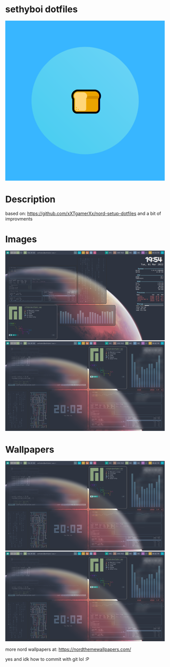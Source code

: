 # sethyboi dotfiles
![image](https://github.com/seth98128/sethyboi-dotfiles/raw/main/images/helo.png)

# Description
based on: https://github.com/xXTgamerXx/nord-setup-dotfiles and a bit of improvments

# Images
![image](https://raw.githubusercontent.com/seth98128/sethyboi-dotfiles/main/images/Screenshot_20220301_195459.png)
![image](https://raw.githubusercontent.com/seth98128/sethyboi-dotfiles/main/images/Screenshot_20220301_200210.png)

# Wallpapers
![image](https://raw.githubusercontent.com/seth98128/sethyboi-dotfiles/main/images/Screenshot_20220301_200210.png)
![image](https://raw.githubusercontent.com/seth98128/sethyboi-dotfiles/main/images/Screenshot_20220301_200210.png)

more nord wallpapers at: https://nordthemewallpapers.com/

yes and idk how to commit with git lol :P
